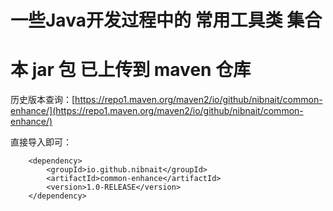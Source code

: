 # 一些Java开发过程中的 常用工具类 集合

# 本 jar 包 已上传到 maven 仓库
历史版本查询：[https://repo1.maven.org/maven2/io/github/nibnait/common-enhance/](https://repo1.maven.org/maven2/io/github/nibnait/common-enhance/)

直接导入即可：
```
    <dependency>
        <groupId>io.github.nibnait</groupId>
        <artifactId>common-enhance</artifactId>
        <version>1.0-RELEASE</version>
    </dependency>
```


